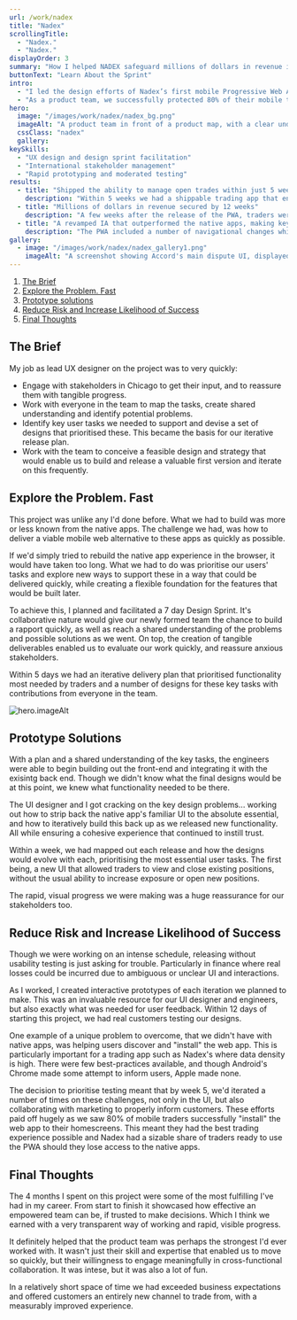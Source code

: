 ```yaml
---
url: /work/nadex
title: "Nadex"
scrollingTitle:
  - "Nadex."
  - "Nadex."
displayOrder: 3
summary: "How I helped NADEX safeguard millions of dollars in revenue in 12 weeks."
buttonText: "Learn About the Sprint"
intro:
  - "I led the design efforts of Nadex’s first mobile Progressive Web App (PWA)."
  - "As a product team, we successfully protected 80% of their mobile trading revenue within 12 weeks."
hero:
  image: "/images/work/nadex/nadex_bg.png"
  imageAlt: "A product team in front of a product map, with a clear understanding of their role and objectives"
  cssClass: "nadex"
  gallery:
keySkills:
  - "UX design and design sprint facilitation"
  - "International stakeholder management"
  - "Rapid prototyping and moderated testing"
results:
  - title: "Shipped the ability to manage open trades within just 5 weeks"
    description: "Within 5 weeks we had a shippable trading app that enabled traders to view their open positions, view their account balances and most critically - reduce their exposure on the go."
  - title: "Millions of dollars in revenue secured by 12 weeks"
    description: "A few weeks after the release of the PWA, traders were able to view and trade 80% of all available markets. With a good PWA adoption rate, it meant Nadex had a feasible alternative to their native apps which safeguarded millions in revenue."
  - title: "A revamped IA that outperformed the native apps, making key tasks easier"
    description: "The PWA included a number of navigational changes which led to certain key user tasks such as navigating to a market and placing a trade performing better than the native apps."
gallery:
  - image: "/images/work/nadex/nadex_gallery1.png"
    imageAlt: "A screenshot showing Accord's main dispute UI, displayed on a MacBook Pro"
---
```


<ol>
<li><a href="#theBrief">The Brief</a></li>
<li><a href="#exploreProblem">Explore the Problem. Fast</a></li>
<li><a href="#prototype">Prototype solutions</a></li>
<li><a href="#reduceRisk">Reduce Risk and Increase Likelihood of Success</a></li>
<li><a href="#finalThoughts">Final Thoughts</a></li>
</ol>

<h2 id="theBrief">The Brief</h2>

My job as lead UX designer on the project was to very quickly:

<ul>
<li>Engage with stakeholders in Chicago to get their input, and to reassure them with tangible progress.</li>
<li>Work with everyone in the team to map the tasks, create shared understanding and identify potential problems.</li>
<li>Identify key user tasks we needed to support and devise a set of designs that prioritised these. This became the basis for our iterative release plan.</li>
<li>Work with the team to conceive a feasible design and strategy that would enable us to build and release a valuable first version and iterate on this frequently.</li>
</ul>

<h2 id="exploreProblem">Explore the Problem. Fast</h2>

This project was unlike any I'd done before. What we had to build was more or less known from the native apps. The challenge we had, was how to deliver a viable mobile web alternative to these apps as quickly as possible.

If we'd simply tried to rebuild the native app experience in the browser, it would have taken too long. What we had to do was prioritise our users' tasks and explore new ways to support these in a way that could be delivered quickly, while creating a flexible foundation for the features that would be built later.

To achieve this, I planned and facilitated a 7 day Design Sprint. It's collaborative nature would give our newly formed team the chance to build a rapport quickly, as well as reach a shared understanding of the problems and possible solutions as we went. On top, the creation of tangible deliverables enabled us to evaluate our work quickly, and reassure anxious stakeholders.

Within 5 days we had an iterative delivery plan that prioritised functionality most needed by traders and a number of designs for these key tasks with contributions from everyone in the team.

<img src="{{ hero.image }}" alt="hero.imageAlt">

<h2 id="prototype">Prototype Solutions</h2>

With a plan and a shared understanding of the key tasks, the engineers were able to begin building out the front-end and integrating it with the exisintg back end. Though we didn't know what the final designs would be at this point, we knew what functionality needed to be there.

The UI designer and I got cracking on the key design problems... working out how to strip back the native app's familiar UI to the absolute essential, and how to iteratively build this back up as we released new functionality. All while ensuring a cohesive experience that continued to instill trust.

Within a week, we had mapped out each release and how the designs would evolve with each, prioritising the most essential user tasks. The first being, a new UI that allowed traders to view and close existing positions, without the usual ability to increase exposure or open new positions.

The rapid, visual progress we were making was a huge reassurance for our stakeholders too.

<h2 id="reduceRisk">Reduce Risk and Increase Likelihood of Success</h2>

Though we were working on an intense schedule, releasing without usability testing is just asking for trouble. Particularly in finance where real losses could be incurred due to ambiguous or unclear UI and interactions.

As I worked, I created interactive prototypes of each iteration we planned to make. This was an invaluable resource for our UI designer and engineers, but also exactly what was needed for user feedback. Within 12 days of starting this project, we had real customers testing our designs.

One example of a unique problem to overcome, that we didn't have with native apps, was helping users discover and "install" the web app. This is particularly important for a trading app such as Nadex's where data density is high. There were few best-practices available, and though Android's Chrome made some attempt to inform users, Apple made none.

The decision to prioritise testing meant that by week 5, we'd iterated a number of times on these challenges, not only in the UI, but also collaborating with marketing to properly inform customers. These efforts paid off hugely as we saw 80% of mobile traders successfully "install" the web app to their homescreens. This meant they had the best trading experience possible and Nadex had a sizable share of traders ready to use the PWA should they lose access to the native apps.

<h2 id="finalThoughts">Final Thoughts</h2>

The 4 months I spent on this project were some of the most fulfilling I've had in my career. From start to finish it showcased how effective an empowered team can be, if trusted to make decisions. Which I think we earned with a very transparent way of working and rapid, visible progress.

It definitely helped that the product team was perhaps the strongest I'd ever worked with. It wasn't just their skill and expertise that enabled us to move so quickly, but their willingness to engage meaningfully in cross-functional collaboration. It was intese, but it was also a lot of fun.

In a relatively short space of time we had exceeded business expectations and offered customers an entirely new channel to trade from, with a measurably improved experience.
